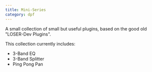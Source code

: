 ```yaml
---
title: Mini-Series
category: dpf
---
```

A small collection of small but useful plugins, based on the good old "LOSER-Dev Plugins".

This collection currently includes:
- 3-Band EQ
- 3-Band Splitter
- Ping Pong Pan

